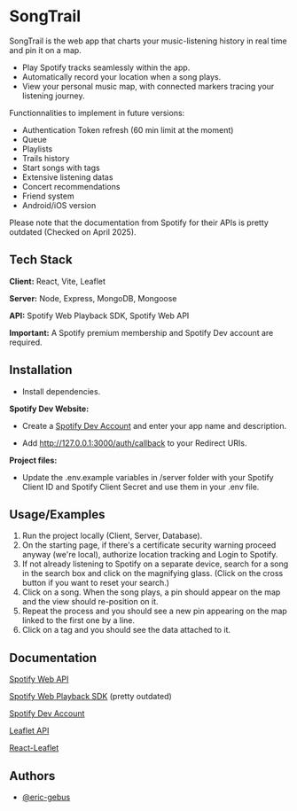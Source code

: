 
# SongTrail

SongTrail is the web app that charts your music-listening history in real time and pin it on a map.
- Play Spotify tracks seamlessly within the app.
- Automatically record your location when a song plays.
- View your personal music map, with connected markers tracing your listening journey.

Functionnalities to implement in future versions:
- Authentication Token refresh (60 min limit at the moment)
- Queue
- Playlists
- Trails history
- Start songs with tags
- Extensive listening datas
- Concert recommendations
- Friend system
- Android/iOS version

Please note that the documentation from Spotify for their APIs is pretty outdated (Checked on April 2025).


## Tech Stack

**Client:** React, Vite, Leaflet

**Server:** Node, Express, MongoDB, Mongoose

**API:** Spotify Web Playback SDK, Spotify Web API

**Important:** A Spotify premium membership and Spotify Dev account are required.

## Installation

- Install dependencies.

**Spotify Dev Website:**

- Create a [Spotify Dev Account](https://developer.spotify.com/dashboard) and enter your app name and description.

- Add http://127.0.0.1:3000/auth/callback to your Redirect URIs.

**Project files:**

- Update the .env.example variables in /server folder with your Spotify Client ID and Spotify Client Secret and use them in your .env file.







## Usage/Examples

1. Run the project locally (Client, Server, Database).
1. On the starting page, if there's a certificate security warning proceed anyway (we're local), authorize location tracking and Login to Spotify.
1. If not already listening to Spotify on a separate device, search for a song in the search box and click on the magnifying glass. (Click on the cross button if you want to reset your search.)
1. Click on a song. When the song plays, a pin should appear on the map and the view should re-position on it.
1. Repeat the process and you should see a new pin appearing on the map linked to the first one by a line.
1. Click on a tag and you should see the data attached to it.

## Documentation

[Spotify Web API](https://developer.spotify.com/documentation/web-api)

[Spotify Web Playback SDK](https://developer.spotify.com/documentation/web-playback-sdk) (pretty outdated)

[Spotify Dev Account](https://developer.spotify.com/dashboard)

[Leaflet API](https://leafletjs.com/reference.html)

[React-Leaflet](https://react-leaflet.js.org/)


## Authors

- [@eric-gebus](https://www.github.com/-eric-gebus)

